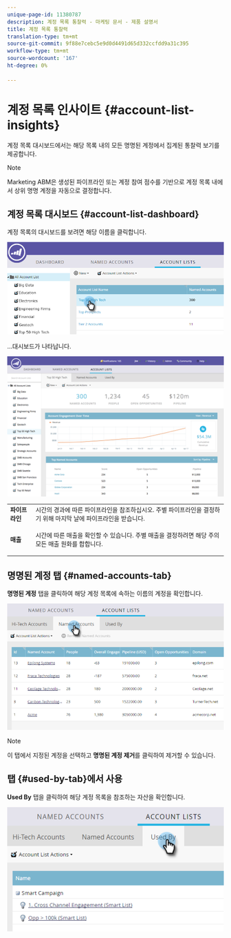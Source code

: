 ```yaml
---
unique-page-id: 11380787
description: 계정 목록 통찰력 - 마케팅 문서 - 제품 설명서
title: 계정 목록 통찰력
translation-type: tm+mt
source-git-commit: 9f88e7cebc5e9d0d4491d65d332ccfdd9a31c395
workflow-type: tm+mt
source-wordcount: '167'
ht-degree: 0%

---
```



# 계정 목록 인사이트 {#account-list-insights}

계정 목록 대시보드에서는 해당 목록 내의 모든 명명된 계정에서 집계된 통찰력 보기를 제공합니다.

>[!NOTE]
>
>Marketing ABM은 생성된 파이프라인 또는 계정 참여 점수를 기반으로 계정 목록 내에서 상위 명명 계정을 자동으로 결정합니다.

## 계정 목록 대시보드 {#account-list-dashboard}

계정 목록의 대시보드를 보려면 해당 이름을 클릭합니다.

![](assets/one-new.png)

...대시보드가 나타납니다.

![](assets/two-new-1.png)

<table> 
 <tbody> 
  <tr> 
   <td colspan="1"><strong>파이프라인</strong></td> 
   <td colspan="1">시간의 경과에 따른 파이프라인을 참조하십시오. 주별 파이프라인을 결정하기 위해 마지막 날에 파이프라인을 받습니다.</td> 
  </tr> 
  <tr> 
   <td><strong>매출</strong></td> 
   <td><p>시간에 따른 매출을 확인할 수 있습니다. 주별 매출을 결정하려면 해당 주의 모든 매출 원화를 합합니다.</p></td> 
  </tr> 
 </tbody> 
</table>

## 명명된 계정 탭 {#named-accounts-tab}

**명명된 계정** 탭을 클릭하여 해당 계정 목록에 속하는 이름의 계정을 확인합니다.

![](assets/three-1.png)

>[!NOTE]
>
>이 탭에서 지정된 계정을 선택하고 **명명된 계정 제거**&#x200B;를 클릭하여 제거할 수 있습니다.

## 탭 {#used-by-tab}에서 사용

**Used By** 탭을 클릭하여 해당 계정 목록을 참조하는 자산을 확인합니다.

![](assets/four-2.png)
